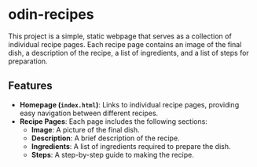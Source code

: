 # odin-recipes
This project is a simple, static webpage that serves as a collection of individual recipe pages. Each recipe page contains an image of the final dish, a description of the recipe, a list of ingredients, and a list of steps for preparation.

## Features

- **Homepage (`index.html`)**: Links to individual recipe pages, providing easy navigation between different recipes.
- **Recipe Pages**: Each page includes the following sections:
  - **Image**: A picture of the final dish.
  - **Description**: A brief description of the recipe.
  - **Ingredients**: A list of ingredients required to prepare the dish.
  - **Steps**: A step-by-step guide to making the recipe.